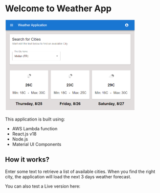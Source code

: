 # Welcome to Weather App

<img src="./docs/screenshot.png" height=300 />

This application is built using:

 - AWS Lambda function
 - React.js v18
 - Node.js
 - Material UI Components

## How it works?

Enter some text to retrieve a list of available cities. When you find the right city, the application will load the next 3 days weather forecast.

You can also test a Live version here: 